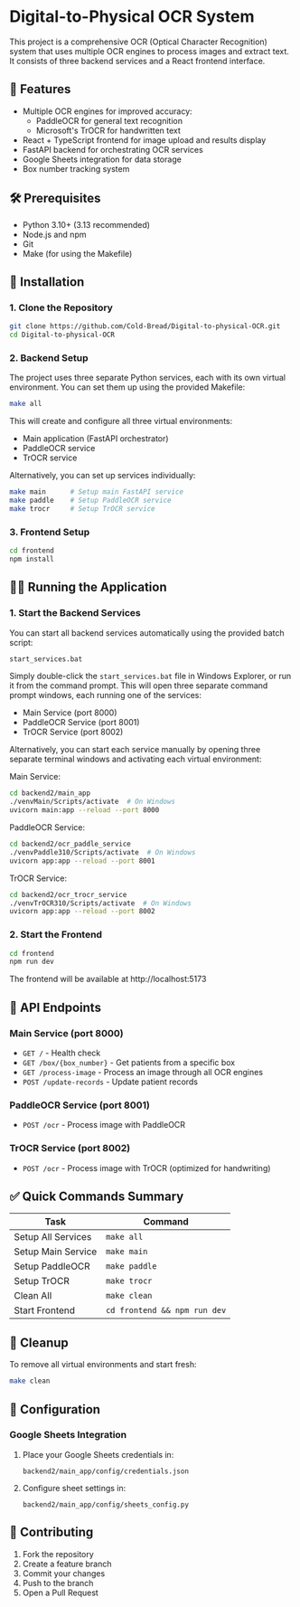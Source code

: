 # Digital-to-Physical OCR System

This project is a comprehensive OCR (Optical Character Recognition) system that uses multiple OCR engines to process images and extract text. It consists of three backend services and a React frontend interface.

## 🌟 Features

- Multiple OCR engines for improved accuracy:
  - PaddleOCR for general text recognition
  - Microsoft's TrOCR for handwritten text
- React + TypeScript frontend for image upload and results display
- FastAPI backend for orchestrating OCR services
- Google Sheets integration for data storage
- Box number tracking system

## 🛠️ Prerequisites

- Python 3.10+ (3.13 recommended)
- Node.js and npm
- Git
- Make (for using the Makefile)

## 🚀 Installation

### 1. Clone the Repository

```bash
git clone https://github.com/Cold-Bread/Digital-to-physical-OCR.git
cd Digital-to-physical-OCR
```

### 2. Backend Setup

The project uses three separate Python services, each with its own virtual environment. You can set them up using the provided Makefile:

```bash
make all
```

This will create and configure all three virtual environments:
- Main application (FastAPI orchestrator)
- PaddleOCR service
- TrOCR service

Alternatively, you can set up services individually:
```bash
make main      # Setup main FastAPI service
make paddle    # Setup PaddleOCR service
make trocr     # Setup TrOCR service
```

### 3. Frontend Setup

```bash
cd frontend
npm install
```

## 🏃‍♂️ Running the Application

### 1. Start the Backend Services

You can start all backend services automatically using the provided batch script:

```bash
start_services.bat
```

Simply double-click the `start_services.bat` file in Windows Explorer, or run it from the command prompt.
This will open three separate command prompt windows, each running one of the services:
- Main Service (port 8000)
- PaddleOCR Service (port 8001)
- TrOCR Service (port 8002)

Alternatively, you can start each service manually by opening three separate terminal windows and activating each virtual environment:

Main Service:
```bash
cd backend2/main_app
./venvMain/Scripts/activate  # On Windows
uvicorn main:app --reload --port 8000
```

PaddleOCR Service:
```bash
cd backend2/ocr_paddle_service
./venvPaddle310/Scripts/activate  # On Windows
uvicorn app:app --reload --port 8001
```

TrOCR Service:
```bash
cd backend2/ocr_trocr_service
./venvTrOCR310/Scripts/activate  # On Windows
uvicorn app:app --reload --port 8002
```

### 2. Start the Frontend

```bash
cd frontend
npm run dev
```

The frontend will be available at http://localhost:5173

## 📝 API Endpoints

### Main Service (port 8000)

- `GET /` - Health check
- `GET /box/{box_number}` - Get patients from a specific box
- `GET /process-image` - Process an image through all OCR engines
- `POST /update-records` - Update patient records

### PaddleOCR Service (port 8001)

- `POST /ocr` - Process image with PaddleOCR

### TrOCR Service (port 8002)

- `POST /ocr` - Process image with TrOCR (optimized for handwriting)

## ✅ Quick Commands Summary

| Task                  | Command                                           |
|----------------------|--------------------------------------------------|
| Setup All Services   | `make all`                                        |
| Setup Main Service   | `make main`                                       |
| Setup PaddleOCR      | `make paddle`                                     |
| Setup TrOCR          | `make trocr`                                      |
| Clean All            | `make clean`                                      |
| Start Frontend       | `cd frontend && npm run dev`                      |

## 🧹 Cleanup

To remove all virtual environments and start fresh:

```bash
make clean
```

## 🔧 Configuration

### Google Sheets Integration

1. Place your Google Sheets credentials in:
   ```
   backend2/main_app/config/credentials.json
   ```
2. Configure sheet settings in:
   ```
   backend2/main_app/config/sheets_config.py
   ```

## 🤝 Contributing

1. Fork the repository
2. Create a feature branch
3. Commit your changes
4. Push to the branch
5. Open a Pull Request

